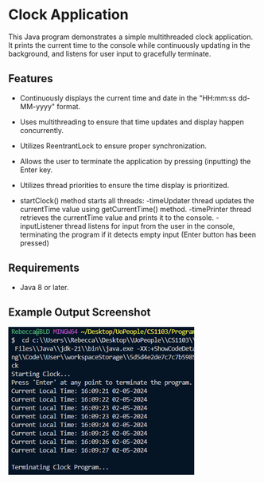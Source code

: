 # Clock Application

This Java program demonstrates a simple multithreaded clock application. It prints the current time to the console while continuously updating in the background, and listens for user input to gracefully terminate.

## Features
- Continuously displays the current time and date in the "HH:mm:ss dd-MM-yyyy" format.
- Uses multithreading to ensure that time updates and display happen concurrently.
- Utilizes ReentrantLock to ensure proper synchronization.
- Allows the user to terminate the application by pressing (inputting) the Enter key.
- Utilizes thread priorities to ensure the time display is prioritized.

- startClock() method starts all threads:
-timeUpdater thread updates the currentTime value using getCurrentTime() method.
-timePrinter thread retrieves the currentTime value and prints it to the console.
-inputListener thread listens for input from the user in the console, terminating the program if it detects empty input (Enter button has been pressed)


## Requirements
- Java 8 or later.

## Example Output Screenshot
![Clock Screenshot](images/Output.png)

